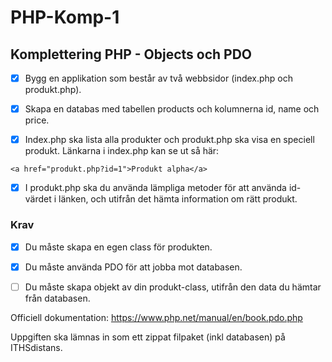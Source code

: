# PHP-Komp-1

## Komplettering PHP - Objects och PDO

- [x] Bygg en applikation som består av två webbsidor (index.php och produkt.php). 

- [x] Skapa en databas med tabellen products och kolumnerna id, name och price.

- [x] Index.php ska lista alla produkter och produkt.php ska visa en speciell produkt. Länkarna i index.php kan se ut så här:

`<a href="produkt.php?id=1">Produkt alpha</a>`

- [x] I produkt.php ska du använda lämpliga metoder för att använda id-värdet i länken, och utifrån det hämta information om rätt produkt. 

### Krav

- [x] Du måste skapa en egen class för produkten. 

- [x] Du måste använda PDO för att jobba mot databasen.

- [ ] Du måste skapa objekt av din produkt-class, utifrån den data du hämtar från databasen.

Officiell dokumentation: https://www.php.net/manual/en/book.pdo.php

Uppgiften ska lämnas in som ett zippat filpaket (inkl databasen) på ITHSdistans.